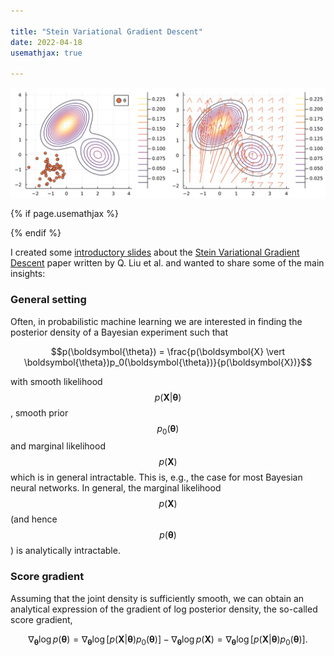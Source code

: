 ```yaml
--- 

title: "Stein Variational Gradient Descent"
date: 2022-04-18 
usemathjax: true

---
```


![svgd](https://raw.githubusercontent.com/tpielok/blog/main/_images/svgd.svg)

{% if page.usemathjax %}
<script type="text/javascript" async
 src="https://cdn.mathjax.org/mathjax/latest/MathJax.js?config=TeX-MML-AM_CHTML">
  </script>
{% endif %}

I created some [introductory slides](https://tpielok.github.io/presentations/svgd.html) about the [Stein Variational Gradient Descent](https://arxiv.org/abs/1608.04471) paper written by Q. Liu et al. and wanted to share some of the main insights:

### General setting

Often, in probabilistic machine learning we are interested in finding the posterior density of a Bayesian experiment such that

$$p(\boldsymbol{\theta}) = \frac{p(\boldsymbol{X} \vert \boldsymbol{\theta})p_0(\boldsymbol{\theta})}{p(\boldsymbol{X})}$$

with smooth likelihood $$p(\boldsymbol{X}\vert \boldsymbol{\theta})$$, smooth prior $$p_0(\boldsymbol{\theta})$$ and marginal likelihood $$p(\boldsymbol{X})$$ which is in general intractable. This is, e.g., the case for most Bayesian neural networks. In general, the marginal likelihood $$p(\boldsymbol{X})$$ (and hence $$p(\boldsymbol{\theta})$$) is analytically intractable.

### Score gradient

Assuming that the joint density is sufficiently smooth, we can obtain an analytical expression of the gradient of log posterior density, the so-called score gradient, 

$$\nabla_{\boldsymbol{\theta}} \log p(\boldsymbol{\theta}) = \nabla_{\boldsymbol{\theta}}\log [p(\boldsymbol{X} \vert \boldsymbol{\theta})p_0(\boldsymbol{\theta})] - \nabla_{\boldsymbol{\theta}}\log p(\boldsymbol{X}) = \nabla_{\boldsymbol{\theta}}\log [p(\boldsymbol{X} \vert \boldsymbol{\theta})p_0(\boldsymbol{\theta})].$$

